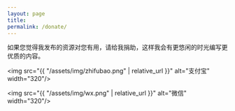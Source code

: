 ```yaml
---
layout: page
title:
permalink: /donate/
---
```


如果您觉得我发布的资源对您有用，请给我捐助，这样我会有更悠闲的时光编写更优质的内容。

<img src="{{ "/assets/img/zhifubao.png" | relative_url }}" alt="支付宝" width="320"/>

<img src="{{ "/assets/img/wx.png" | relative_url }}" alt="微信" width="320"/>

